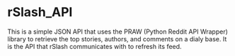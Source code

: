 # rSlash_API
This is a simple JSON API that uses the PRAW (Python Reddit API Wrapper) library to retrieve the top stories, authors, and comments on a dialy base. It is the API that rSlash communicates with to refresh its feed.
